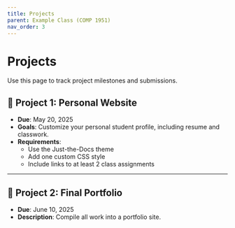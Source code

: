 ```yaml
---
title: Projects
parent: Example Class (COMP 1951)
nav_order: 3
---
```


# Projects

Use this page to track project milestones and submissions.

## 🔧 Project 1: Personal Website

- **Due**: May 20, 2025  
- **Goals**: Customize your personal student profile, including resume and classwork.
- **Requirements**:
  - Use the Just-the-Docs theme
  - Add one custom CSS style
  - Include links to at least 2 class assignments

---

## 🔧 Project 2: Final Portfolio

- **Due**: June 10, 2025  
- **Description**: Compile all work into a portfolio site.